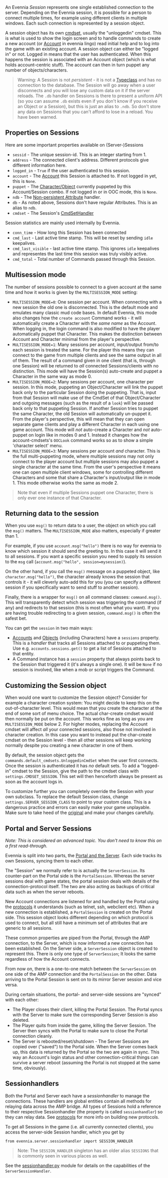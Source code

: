 
An Evennia *Session* represents one single established connection to the server. Depending on the Evennia session, it is possible for a person to connect multiple times, for example using different clients in multiple windows. Each such connection is represented by a session object.

A session object has its own [cmdset](command-sets), usually the "unloggedin" cmdset. This is what is used to show the login screen and to handle commands to create a new account (or [Account](Accounts.md) in evennia lingo) read initial help and to log into the game with an existing account. A session object can either be "logged in" or not.  Logged in means that the user has authenticated. When this happens the session is associated with an Account object (which is what holds account-centric stuff). The account can then in turn puppet any number of objects/characters.

> Warning: A Session is not *persistent* - it is not a [Typeclass](Typeclasses.md) and has no connection to the database. The Session will go away when a user disconnects and you will lose any custom data on it if the server reloads. The `.db` handler on Sessions is there to present a uniform API (so you can assume `.db` exists even if you don't know if you receive an Object or a Session), but this is just an alias to `.ndb`. So don't store any data on Sessions that you can't afford to lose in a reload. You have been warned.

## Properties on Sessions

Here are some important properties available on (Server-)Sessions

- `sessid` - The unique session-id. This is an integer starting from 1.
- `address` - The connected client's address. Different protocols give different information here.
- `logged_in` - `True` if the user authenticated to this session.
- `account` - The [Account](Accounts.md) this Session is attached to. If not logged in yet, this is `None`.
- `puppet` - The [Character/Object](Objects) currently puppeted by this Account/Session combo. If not logged in or in OOC mode, this is `None`.
- `ndb` - The [Non-persistent Attribute](Attributes.md) handler.
- `db` - As noted above, Sessions don't have regular Attributes. This is an alias to `ndb`.
- `cmdset` - The Session's [CmdSetHandler](Command-Sets)

Session statistics are mainly used internally by Evennia.

- `conn_time` - How long this Session has been connected
- `cmd_last` - Last active time stamp. This will be reset by sending `idle` keepalives.
- `cmd_last_visible` - last active time stamp. This ignores `idle` keepalives and representes the last time this session was truly visibly active.
- `cmd_total` - Total number of Commands passed through this Session.


## Multisession mode

The number of sessions possible to connect to a given account at the same time and how it works is given by the `MULTISESSION_MODE` setting:

* `MULTISESSION_MODE=0`: One session per account. When connecting with a new session the old one is disconnected. This is the default mode and emulates many classic mud code bases. In default Evennia, this mode also changes how the `create account` Command works - it will automatically create a Character with the *same name* as the Account. When logging in, the login command is also modified to have the player automatically puppet that Character. This makes the distinction between Account and Character minimal from the player's perspective.
* `MULTISESSION_MODE=1`: Many sessions per account, input/output from/to each session is treated the same. For the player this means they can connect to the game from multiple clients and see the same output in all of them. The result of a command given in one client (that is, through one Session) will be returned to *all* connected Sessions/clients with no distinction. This mode will have the Session(s) auto-create and puppet a Character in the same way as mode 0.
* `MULTISESSION_MODE=2`: Many sessions per account, one character per session. In this mode, puppeting an Object/Character will link the puppet back only to the particular Session doing the puppeting. That is, input from that Session will make use of the CmdSet of that Object/Character and outgoing messages (such as the result of a `look`) will be passed back only to that puppeting Session. If another Session tries to puppet the same Character, the old Session will automatically un-puppet it. From the player's perspective, this will mean that they can open separate game clients and play a different Character in each using one game account. 
This mode will *not* auto-create a Character and *not* auto-puppet on login like in modes 0 and 1. Instead it changes how the account-cmdsets's `OOCLook` command works so as to show a simple 'character select' menu. 
* `MULTISESSION_MODE=3`: Many sessions per account *and* character. This is the full multi-puppeting mode, where multiple sessions may not only connect to the player account but multiple sessions may also puppet a single character at the same time. From the user's perspective it means one can open multiple client windows, some for controlling different Characters and some that share a Character's input/output like in mode 1. This mode otherwise works the same as mode 2.

> Note that even if multiple Sessions puppet one Character, there is only ever one instance of that Character. 

## Returning data to the session

When you use `msg()` to return data to a user, the object on which you call the `msg()` matters. The `MULTISESSION_MODE` also matters, especially if greater than 1.

For example, if you use `account.msg("hello")` there is no way for evennia to know which session it should send the greeting to. In this case it will send it to all sessions. If you want a specific session you need to supply its session to the `msg` call (`account.msg("hello", session=mysession)`).

On the other hand, if you call the `msg()` message on a puppeted object, like `character.msg("hello")`, the character already knows the session that controls it - it will cleverly auto-add this for you (you can specify a different session if you specifically want to send stuff to another session).

Finally, there is a wrapper for `msg()` on all command classes: `command.msg()`. This will transparently detect which session was triggering the command (if any) and redirects to that session (this is most often what you want). If you are having trouble redirecting to a given session, `command.msg()` is often the safest bet.

You can get the `session` in two main ways: 
* [Accounts](Accounts.md) and [Objects](Objects.md) (including Characters) have a `sessions` property. This is a *handler* that tracks all Sessions attached to or puppeting them. Use e.g. `accounts.sessions.get()` to get a list of Sessions attached to that entity.
* A Command instance has a `session` property that always points back to the Session that triggered it (it's always a single one). It will be `None` if no session is involved, like when a mob or script triggers the Command.

## Customizing the Session object

When would one want to customize the Session object? Consider for example a character creation system: You might decide to keep this on the out-of-character level. This would mean that you create the character at the end of some sort of menu choice. The actual char-create cmdset would then normally be put on the account.  This works fine as long as you are `MULTISESSION_MODE` below 2.  For higher modes, replacing the Account cmdset will affect *all* your connected sessions, also those not involved in character  creation. In this case you want to instead put the char-create cmdset on the Session level - then all other sessions will keep working normally despite you creating a new character in one of them.

By default, the session object gets the `commands.default_cmdsets.UnloggedinCmdSet` when the user first connects. Once the session is authenticated it has *no* default sets. To add a "logged-in" cmdset to the Session, give the path to the cmdset class with `settings.CMDSET_SESSION`. This set will then henceforth always be present as soon as the account logs in.

To customize further you can completely override the Session with your own subclass. To replace the
default Session class, change `settings.SERVER_SESSION_CLASS` to point to your custom class. This is
a dangerous practice and errors can easily make your game unplayable.  Make sure to take heed of the
[original](https://github.com/evennia/evennia/blob/master/evennia/server/session.py) and make your
changes carefully.

## Portal and Server Sessions

*Note: This is considered an advanced topic. You don't need to know this on a first read-through.*

Evennia is split into two parts, the [Portal and the Server](Portal-And-Server). Each side tracks its own Sessions, syncing them to each other.

The "Session" we normally refer to is actually the `ServerSession`. Its counter-part on the Portal side is the `PortalSession`. Whereas the server sessions deal with game states, the portal session deals with details of the connection-protocol itself. The two are also acting as backups of critical data such as when the server reboots.

New Account connections are listened for and handled by the Portal using the [protocols](session-protocols) it understands (such as telnet, ssh, webclient etc). When a new connection is established, a `PortalSession` is created on the Portal side. This session object looks different depending on which protocol is used to connect, but all still have a minimum set of attributes that are generic to all
sessions.

These common properties are piped from the Portal, through the AMP connection, to the Server, which is now informed a new connection has been established.  On the Server side, a `ServerSession` object is created to represent this. There is only one type of `ServerSession`; It looks the same regardless of how the Account connects.

From now on, there is a one-to-one match between the `ServerSession` on one side of the AMP connection and the `PortalSession` on the other.  Data arriving to the Portal Session is sent on to its mirror Server session and vice versa.

During certain situations, the portal- and server-side sessions are
"synced" with each other:
- The Player closes their client, killing the Portal Session. The Portal syncs with the Server to make sure the corresponding Server Session is also deleted.
- The Player quits from inside the game, killing the Server Session.  The Server then syncs with the Portal to make sure to close the Portal connection cleanly.
- The Server is rebooted/reset/shutdown - The Server Sessions are copied over ("saved") to the Portal side. When the Server comes back up, this data is returned by the Portal so the two are again in sync. This way an Account's login status and other connection-critical things can survive a server reboot (assuming the Portal is not stopped at the same time, obviously).

## Sessionhandlers

Both the Portal and Server each have a *sessionhandler* to manage the connections. These handlers are global entities contain all methods for relaying data across the AMP bridge. All types of Sessions hold a reference to their respective Sessionhandler (the property is called `sessionhandler`) so they can relay data. See [protocols](https://github.com/evennia/evennia/wiki/Custom-Protocols) for more info
on building new protocols.

To get all Sessions in the game (i.e. all currently connected clients), you access the server-side Session handler, which you get by 
```
from evennia.server.sessionhandler import SESSION_HANDLER
```
> Note: The `SESSION_HANDLER` singleton has an older alias `SESSIONS` that is commonly seen in various places as well. 

See the [sessionhandler.py](https://github.com/evennia/evennia/blob/master/evennia/server/sessionhandler.py) module for details on the capabilities of the `ServerSessionHandler`.
